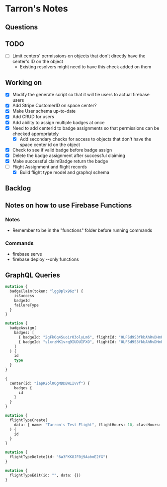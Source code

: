 # Tarron's Notes

## Questions

## TODO

- [ ] Limit centers' permissions on objects that don't directly have the center's ID on the object
  - Existing resolvers might need to have this check added on them

## Working on

- [x] Modify the generate script so that it will tie users to actual firebase users
- [x] Add Stripe CustomerID on space center?
- [x] Make User schema up-to-date
- [x] Add CRUD for users
- [x] Add ability to assign multiple badges at once
- [x] Need to add centerId to badge assignments so that permissions can be checked appropriately
  - [x] Add secondary checks for access to objects that don't have the space center id on the object
- [x] Check to see if valid badge before badge assign
- [x] Delete the badge assignment after successful claiming
- [x] Make successful claimBadge return the badge
- [ ] Flight Assignment and flight records
  - [x] Build flight type model and graphql schema

## Backlog

## Notes on how to use Firebase Functions

### Notes

- Remember to be in the "functions" folder before running commands

### Commands

- firebase serve
- firebase deploy --only functions

## GraphQL Queries

```graphql
mutation {
  badgeClaim(token: "lgg8plx96z") {
    isSuccess
    badgeId
    failureType
  }
}

mutation {
  badgeAssign(
    badges: [
      { badgeId: "2gFkOq4Suoir03olyLm6", flightId: "0LFSd9S3fkbAhRvDHmFV" }
      { badgeId: "s1xrzMK1vrq9IUDUIFXO", flightId: "0LFSd9S3fkbAhRvDHmFV" }
    ]
  ) {
    id
    type
  }
}

{
  center(id: "iapR2ol0OgMDDBW1IvVf") {
    badges {
      id
    }
  }
}

mutation {
  flightTypeCreate(
    data: { name: "Tarron's Test Flight", flightHours: 10, classHours: 20 }
  ) {
    id
  }
}

mutation {
  flightTypeDelete(id: "6a3FKK8JF0j9AaboE2fG")
}

mutation {
  flightTypeEdit(id: "", data: {})
}
```
